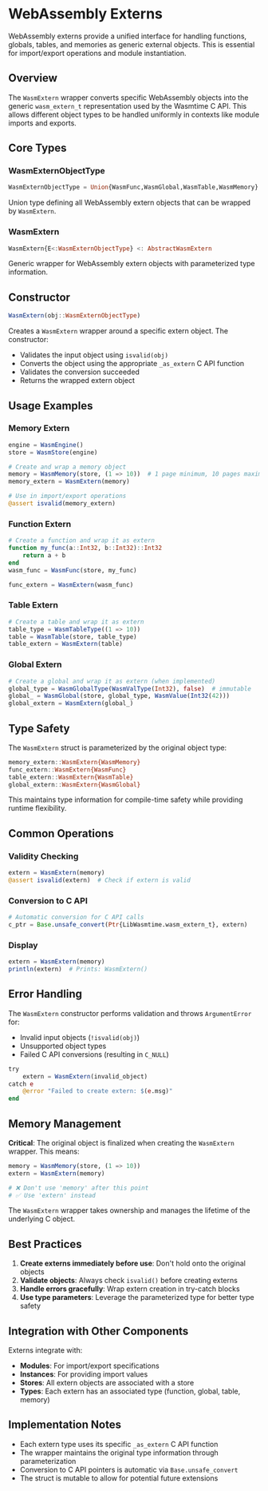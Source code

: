 # WebAssembly Externs

WebAssembly externs provide a unified interface for handling functions, globals, tables, and memories as generic external objects. This is essential for import/export operations and module instantiation.

## Overview

The `WasmExtern` wrapper converts specific WebAssembly objects into the generic `wasm_extern_t` representation used by the Wasmtime C API. This allows different object types to be handled uniformly in contexts like module imports and exports.

## Core Types

### WasmExternObjectType

```julia
WasmExternObjectType = Union{WasmFunc,WasmGlobal,WasmTable,WasmMemory}
```

Union type defining all WebAssembly extern objects that can be wrapped by `WasmExtern`.

### WasmExtern

```julia
WasmExtern{E<:WasmExternObjectType} <: AbstractWasmExtern
```

Generic wrapper for WebAssembly extern objects with parameterized type information.

<!-- **Important**: The original object is finalized when creating the `WasmExtern` wrapper, as ownership transfers to the wrapper. The original object should not be used after creating the `WasmExtern`. -->

## Constructor

```julia
WasmExtern(obj::WasmExternObjectType)
```

Creates a `WasmExtern` wrapper around a specific extern object. The constructor:

- Validates the input object using `isvalid(obj)`
- Converts the object using the appropriate `_as_extern` C API function
- Validates the conversion succeeded
- Returns the wrapped extern object

## Usage Examples

### Memory Extern

```julia
engine = WasmEngine()
store = WasmStore(engine)

# Create and wrap a memory object
memory = WasmMemory(store, (1 => 10))  # 1 page minimum, 10 pages maximum
memory_extern = WasmExtern(memory)

# Use in import/export operations
@assert isvalid(memory_extern)
```

### Function Extern

```julia
# Create a function and wrap it as extern
function my_func(a::Int32, b::Int32)::Int32
    return a + b
end
wasm_func = WasmFunc(store, my_func)

func_extern = WasmExtern(wasm_func)
```

### Table Extern

```julia
# Create a table and wrap it as extern
table_type = WasmTableType((1 => 10))
table = WasmTable(store, table_type)
table_extern = WasmExtern(table)
```

### Global Extern

```julia
# Create a global and wrap it as extern (when implemented)
global_type = WasmGlobalType(WasmValType(Int32), false)  # immutable
global_ = WasmGlobal(store, global_type, WasmValue(Int32(42)))
global_extern = WasmExtern(global_)
```

## Type Safety

The `WasmExtern` struct is parameterized by the original object type:

```julia
memory_extern::WasmExtern{WasmMemory}
func_extern::WasmExtern{WasmFunc}
table_extern::WasmExtern{WasmTable}
global_extern::WasmExtern{WasmGlobal}
```

This maintains type information for compile-time safety while providing runtime flexibility.

## Common Operations

### Validity Checking

```julia
extern = WasmExtern(memory)
@assert isvalid(extern)  # Check if extern is valid
```

### Conversion to C API

```julia
# Automatic conversion for C API calls
c_ptr = Base.unsafe_convert(Ptr{LibWasmtime.wasm_extern_t}, extern)
```

### Display

```julia
extern = WasmExtern(memory)
println(extern)  # Prints: WasmExtern()
```

## Error Handling

The `WasmExtern` constructor performs validation and throws `ArgumentError` for:

- Invalid input objects (`!isvalid(obj)`)
- Unsupported object types
- Failed C API conversions (resulting in `C_NULL`)

```julia
try
    extern = WasmExtern(invalid_object)
catch e
    @error "Failed to create extern: $(e.msg)"
end
```

## Memory Management

**Critical**: The original object is finalized when creating the `WasmExtern` wrapper. This means:

```julia
memory = WasmMemory(store, (1 => 10))
extern = WasmExtern(memory)

# ❌ Don't use 'memory' after this point
# ✅ Use 'extern' instead
```

The `WasmExtern` wrapper takes ownership and manages the lifetime of the underlying C object.

## Best Practices

1. **Create externs immediately before use**: Don't hold onto the original objects
2. **Validate objects**: Always check `isvalid()` before creating externs
3. **Handle errors gracefully**: Wrap extern creation in try-catch blocks
4. **Use type parameters**: Leverage the parameterized type for better type safety

## Integration with Other Components

Externs integrate with:

- **Modules**: For import/export specifications
- **Instances**: For providing import values
- **Stores**: All extern objects are associated with a store
- **Types**: Each extern has an associated type (function, global, table, memory)

## Implementation Notes

- Each extern type uses its specific `_as_extern` C API function
- The wrapper maintains the original type information through parameterization
- Conversion to C API pointers is automatic via `Base.unsafe_convert`
- The struct is mutable to allow for potential future extensions
